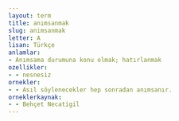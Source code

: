 ```yaml
---
layout: term
title: anımsanmak
slug: animsanmak
letter: A
lisan: Türkçe
anlamlar:
- Anımsama durumuna konu olmak; hatırlanmak
ozellikler:
- - nesnesiz
ornekler:
- - Asıl söylenecekler hep sonradan anımsanır.
orneklerkaynak:
- - Behçet Necatigil
---
```


